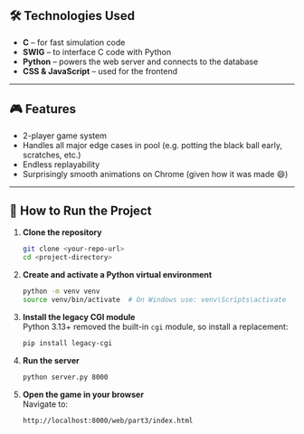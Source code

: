## 🛠️ Technologies Used

- **C** – for fast simulation code  
- **SWIG** – to interface C code with Python  
- **Python** – powers the web server and connects to the database  
- **CSS & JavaScript** – used for the frontend  

---

## 🎮 Features

- 2-player game system  
- Handles all major edge cases in pool (e.g. potting the black ball early, scratches, etc.)  
- Endless replayability  
- Surprisingly smooth animations on Chrome (given how it was made 😄)

---

## 🚀 How to Run the Project

1. **Clone the repository**
   ```bash
   git clone <your-repo-url>
   cd <project-directory>
   ```

2. **Create and activate a Python virtual environment**
   ```bash
   python -m venv venv
   source venv/bin/activate  # On Windows use: venv\Scripts\activate
   ```

3. **Install the legacy CGI module**  
   Python 3.13+ removed the built-in `cgi` module, so install a replacement:
   ```bash
   pip install legacy-cgi
   ```

4. **Run the server**
   ```bash
   python server.py 8000
   ```

5. **Open the game in your browser**  
   Navigate to:
   ```
   http://localhost:8000/web/part3/index.html
   ```
